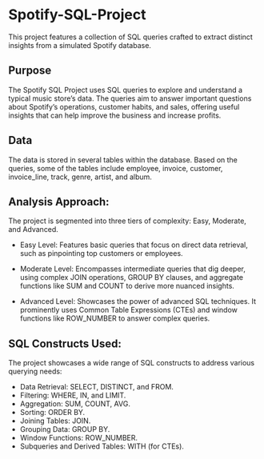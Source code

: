# Spotify-SQL-Project
This project features a collection of SQL queries crafted to extract distinct insights from a simulated Spotify database.
## Purpose
The Spotify SQL Project uses SQL queries to explore and understand a typical music store’s data. The queries aim to answer important questions about Spotify’s operations, customer habits, and sales, offering useful insights that can help improve the business and increase profits.

## Data
The data is stored in several tables within the database. Based on the queries, some of the tables include employee, invoice, customer, invoice_line, track, genre, artist, and album.

## Analysis Approach:
The project is segmented into three tiers of complexity: Easy, Moderate, and Advanced.

- Easy Level: Features basic queries that focus on direct data retrieval, such as pinpointing top customers or employees.

- Moderate Level: Encompasses intermediate queries that dig deeper, using complex JOIN operations, GROUP BY clauses, and aggregate functions like SUM and COUNT to derive more nuanced insights.

- Advanced Level: Showcases the power of advanced SQL techniques. It prominently uses Common Table Expressions (CTEs) and window functions like ROW_NUMBER to answer complex queries.


## SQL Constructs Used:
The project showcases a wide range of SQL constructs to address various querying needs:
- Data Retrieval: SELECT, DISTINCT, and FROM.
- Filtering: WHERE, IN, and LIMIT.
- Aggregation: SUM, COUNT, AVG.
- Sorting: ORDER BY.
- Joining Tables: JOIN.
- Grouping Data: GROUP BY.
- Window Functions: ROW_NUMBER.
- Subqueries and Derived Tables: WITH (for CTEs).
